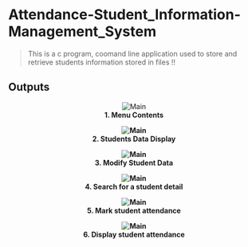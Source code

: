 # Attendance-Student_Information-Management_System

>This is a c program, coomand line application used to store and retrieve students information stored in files !!

## Outputs
<p align="center">
  <img src="https://user-images.githubusercontent.com/87578946/220097358-dee5de35-d830-414a-921d-2a17e6fefb79.png" alt="Main">
  <br>
  <b>1. Menu Contents<b>
</p>
  
<p align="center">
  <img src="https://user-images.githubusercontent.com/87578946/220097361-adf54c5e-6eaa-48fe-878e-2040c4d639d5.png" alt="Main">
  <br>
  <b>2. Students Data Display<b>
</p>
  
<p align="center">
  <img src="https://user-images.githubusercontent.com/87578946/220097364-f10dcfe4-1b30-4edc-8459-bbd4364f373d.png" alt="Main">
  <br>
  <b>3. Modify Student Data<b>
</p>
  
<p align="center">
  <img src="https://user-images.githubusercontent.com/87578946/220097365-1a077a44-16c8-43d5-8378-b8f7ae9c30a6.png" alt="Main">
  <br>
  <b>4. Search for a student detail<b>
</p>
  
<p align="center">
  <img src="https://user-images.githubusercontent.com/87578946/220097368-efa987a9-7d1d-49e5-92e6-a2b70a144b03.png" alt="Main">
  <br>
  <b>5. Mark student attendance<b>
</p>
  
<p align="center">
  <img src="https://user-images.githubusercontent.com/87578946/220097372-c8d11137-b82f-4a5d-99f5-de381758f5d4.png" alt="Main">
  <br>
  <b>6. Display student attendance<b>
</p>
